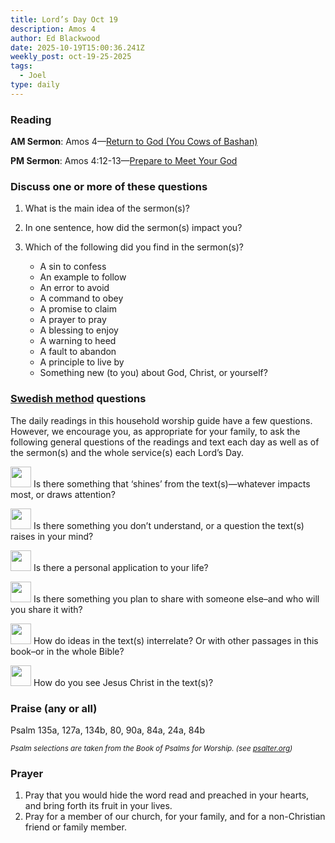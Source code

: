 ```yaml
---
title: Lord’s Day Oct 19
description: Amos 4
author: Ed Blackwood
date: 2025-10-19T15:00:36.241Z
weekly_post: oct-19-25-2025
tags:
  - Joel
type: daily
---
```

### Reading

**AM Sermon**:  [](https://www.sermonaudio.com/sermons/51325191845203)[](https://www.sermonaudio.com/sermons/98251750317015)[](https://www.sermonaudio.com/sermons/929251750124970)Amos 4—[Return to God (You Cows of Bashan)](https://www.sermonaudio.com/sermons/1020251722414437)

**PM Sermon**:  [](https://www.sermonaudio.com/sermons/6112522743101)[](https://www.sermonaudio.com/sermons/929251754577838)[](https://www.sermonaudio.com/sermons/929251754577838)Amos 4:12-13—[Prepare to Meet Your God](https://www.sermonaudio.com/sermons/102025172637426)[](https://www.sermonaudio.com/sermons/929251754577838)

### Discuss one or more of these questions

1. What is the main idea of the sermon(s)?
2. In one sentence, how did the sermon(s) impact you?
3. Which of the following did you find in the sermon(s)?

   * A sin to confess
   * An example to follow
   * An error to avoid
   * A command to obey
   * A promise to claim
   * A prayer to pray
   * A blessing to enjoy
   * A warning to heed
   * A fault to abandon
   * A principle to live by
   * Something new (to you) about God, Christ, or yourself?

### [Swedish method](http://thebriefing.com.au/2009/01/the-swedish-method/) questions

The daily readings in this household worship guide have a few questions. However, we encourage you, as appropriate for your family, to ask the following general questions of the readings and text each day as well as of the sermon(s) and the whole service(s) each Lord’s Day.

<p><img src="/static/img/family_worship_study_ed-copy_page_1.png" width="33" height = "33"> Is there something that ‘shines’ from the text(s)—whatever impacts most, or draws attention?</p>

<p><img src="/static/img/family_worship_study_ed-copy_page_2.png" width="33" height = "33"> Is there something you don’t understand, or a question the text(s) raises in your mind?</p>

<p><img src="/static/img/family_worship_study_ed-copy_page_3.png" width="33" height = "33"> Is there a personal application to your life?</p>

<p><img src="/static/img/family_worship_study_ed-copy_page_4.png" width="33" height = "33"> Is there something you plan to share with someone else–and who will you share it with?</p>

<p><img src="/static/img/family_worship_study_ed-copy_page_5.png" width="33" height = "33"> How do ideas in the text(s) interrelate? Or with other passages in this book–or in the whole Bible?</p>

<p><img src="/static/img/family_worship_study_ed-copy_page_6.png" width="33" height = "33"> How do you see Jesus Christ in the text(s)?</p>

### Praise (any or all)

Psalm 135a, 127a, 134b, 80, 90a, 84a, 24a, 84b

<div><small><i>Psalm selections are taken from the Book of Psalms for Worship. (see <a href="https://psalter.org/sing/psalter?psalter_in=worship"  target="_blank">psalter.org</a>)</i></small></div>

### Prayer

1. Pray that you would hide the word read and preached in your hearts, and bring forth its fruit in your lives.
2. Pray for a member of our church, for your family, and for a non-Christian friend or family member.